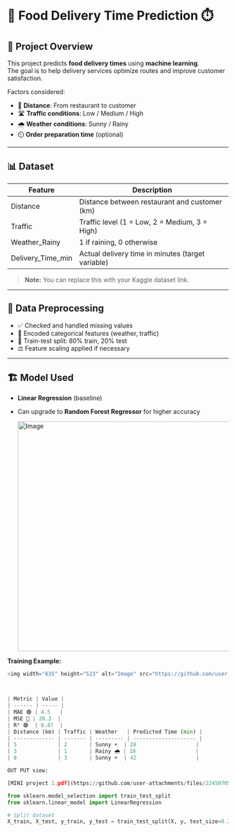 

# 🍔 Food Delivery Time Prediction ⏱️

## 🚀 Project Overview
This project predicts **food delivery times** using **machine learning**.  
The goal is to help delivery services optimize routes and improve customer satisfaction.  

Factors considered:
- 🚗 **Distance**: From restaurant to customer
- 🛣️ **Traffic conditions**: Low / Medium / High
- 🌧️ **Weather conditions**: Sunny / Rainy
- ⏲️ **Order preparation time** (optional)

---

## 📊 Dataset
| Feature | Description |
|---------|-------------|
| Distance | Distance between restaurant and customer (km) |
| Traffic | Traffic level (1 = Low, 2 = Medium, 3 = High) |
| Weather_Rainy | 1 if raining, 0 otherwise |
| Delivery_Time_min | Actual delivery time in minutes (target variable) |

> **Note:** You can replace this with your Kaggle dataset link.  

---

## 🧹 Data Preprocessing
- ✅ Checked and handled missing values  
- 🔢 Encoded categorical features (weather, traffic)  
- 🧪 Train-test split: 80% train, 20% test  
- ⚖️ Feature scaling applied if necessary  

---

## 🏗️ Model Used
- **Linear Regression** (baseline)  
- Can upgrade to **Random Forest Regressor** for higher accuracy

  <img width="635" height="523" alt="Image" src="https://github.com/user-attachments/assets/4954d2b8-94d6-4050-8ecd-c89a410ff051" /> 

**Training Example:**

```python
<img width="635" height="523" alt="Image" src="https://github.com/user-attachments/assets/4954d2b8-94d6-4050-8ecd-c89a410ff051" />



| Metric | Value |
| ------ | ----- |
| MAE 🟢 | 4.5   |
| MSE 🔵 | 28.3  |
| R² 🟣  | 0.87  |
| Distance (km) | Traffic | Weather   | Predicted Time (min) |
| ------------- | ------- | --------- | -------------------- |
| 5             | 2       | Sunny ☀️  | 28                   |
| 3             | 1       | Rainy 🌧️ | 18                   |
| 8             | 3       | Sunny ☀️  | 42                   |

OUT PUT view:

[MINI project 1.pdf](https://github.com/user-attachments/files/22450705/MINI.project.1.pdf)

from sklearn.model_selection import train_test_split
from sklearn.linear_model import LinearRegression

# Split dataset
X_train, X_test, y_train, y_test = train_test_split(X, y, test_size=0.2, random_




